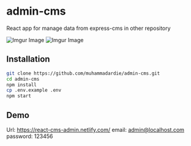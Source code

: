 # admin-cms
React app for manage data from express-cms in other repository

![Imgur Image](https://imgur.com/QQE1ahA.png)
![Imgur Image](https://imgur.com/Hz08HKL.png)

## Installation

```sh
git clone https://github.com/muhammadardie/admin-cms.git
cd admin-cms
npm install
cp .env.example .env
npm start
```
## Demo

Url: https://react-cms-admin.netlify.com/
email: admin@localhost.com
password: 123456